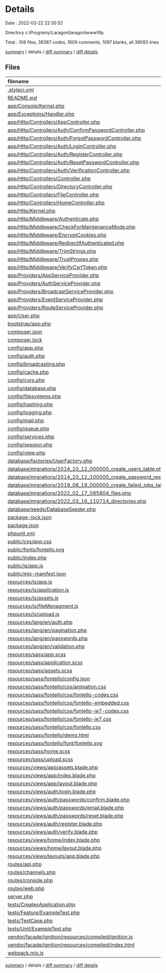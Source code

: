 # Details

Date : 2022-03-22 22:35:52

Directory c:\Programy\Laragon\laragon\www\ftp

Total : 108 files,  36387 codes, 1609 comments, 1097 blanks, all 39093 lines

[summary](results.md) / details / [diff summary](diff.md) / [diff details](diff-details.md)

## Files
| filename | language | code | comment | blank | total |
| :--- | :--- | ---: | ---: | ---: | ---: |
| [.styleci.yml](/.styleci.yml) | YAML | 13 | 0 | 1 | 14 |
| [README.md](/README.md) | Markdown | 0 | 0 | 1 | 1 |
| [app/Console/Kernel.php](/app/Console/Kernel.php) | PHP | 17 | 18 | 7 | 42 |
| [app/Exceptions/Handler.php](/app/Exceptions/Handler.php) | PHP | 21 | 28 | 7 | 56 |
| [app/Http/Controllers/AppController.php](/app/Http/Controllers/AppController.php) | PHP | 210 | 53 | 34 | 297 |
| [app/Http/Controllers/Auth/ConfirmPasswordController.php](/app/Http/Controllers/Auth/ConfirmPasswordController.php) | PHP | 14 | 20 | 7 | 41 |
| [app/Http/Controllers/Auth/ForgotPasswordController.php](/app/Http/Controllers/Auth/ForgotPasswordController.php) | PHP | 8 | 10 | 5 | 23 |
| [app/Http/Controllers/Auth/LoginController.php](/app/Http/Controllers/Auth/LoginController.php) | PHP | 14 | 20 | 7 | 41 |
| [app/Http/Controllers/Auth/RegisterController.php](/app/Http/Controllers/Auth/RegisterController.php) | PHP | 33 | 32 | 9 | 74 |
| [app/Http/Controllers/Auth/ResetPasswordController.php](/app/Http/Controllers/Auth/ResetPasswordController.php) | PHP | 10 | 15 | 6 | 31 |
| [app/Http/Controllers/Auth/VerificationController.php](/app/Http/Controllers/Auth/VerificationController.php) | PHP | 16 | 20 | 7 | 43 |
| [app/Http/Controllers/Controller.php](/app/Http/Controllers/Controller.php) | PHP | 10 | 0 | 4 | 14 |
| [app/Http/Controllers/DirectoryController.php](/app/Http/Controllers/DirectoryController.php) | PHP | 60 | 10 | 14 | 84 |
| [app/Http/Controllers/FileController.php](/app/Http/Controllers/FileController.php) | PHP | 139 | 35 | 27 | 201 |
| [app/Http/Controllers/HomeController.php](/app/Http/Controllers/HomeController.php) | PHP | 9 | 0 | 7 | 16 |
| [app/Http/Kernel.php](/app/Http/Kernel.php) | PHP | 40 | 20 | 7 | 67 |
| [app/Http/Middleware/Authenticate.php](/app/Http/Middleware/Authenticate.php) | PHP | 12 | 6 | 4 | 22 |
| [app/Http/Middleware/CheckForMaintenanceMode.php](/app/Http/Middleware/CheckForMaintenanceMode.php) | PHP | 8 | 6 | 4 | 18 |
| [app/Http/Middleware/EncryptCookies.php](/app/Http/Middleware/EncryptCookies.php) | PHP | 8 | 6 | 4 | 18 |
| [app/Http/Middleware/RedirectIfAuthenticated.php](/app/Http/Middleware/RedirectIfAuthenticated.php) | PHP | 15 | 8 | 5 | 28 |
| [app/Http/Middleware/TrimStrings.php](/app/Http/Middleware/TrimStrings.php) | PHP | 10 | 5 | 4 | 19 |
| [app/Http/Middleware/TrustProxies.php](/app/Http/Middleware/TrustProxies.php) | PHP | 9 | 10 | 5 | 24 |
| [app/Http/Middleware/VerifyCsrfToken.php](/app/Http/Middleware/VerifyCsrfToken.php) | PHP | 8 | 6 | 4 | 18 |
| [app/Providers/AppServiceProvider.php](/app/Providers/AppServiceProvider.php) | PHP | 12 | 12 | 5 | 29 |
| [app/Providers/AuthServiceProvider.php](/app/Providers/AuthServiceProvider.php) | PHP | 13 | 12 | 6 | 31 |
| [app/Providers/BroadcastServiceProvider.php](/app/Providers/BroadcastServiceProvider.php) | PHP | 12 | 5 | 5 | 22 |
| [app/Providers/EventServiceProvider.php](/app/Providers/EventServiceProvider.php) | PHP | 18 | 11 | 6 | 35 |
| [app/Providers/RouteServiceProvider.php](/app/Providers/RouteServiceProvider.php) | PHP | 31 | 38 | 12 | 81 |
| [app/User.php](/app/User.php) | PHP | 18 | 15 | 7 | 40 |
| [bootstrap/app.php](/bootstrap/app.php) | PHP | 17 | 30 | 9 | 56 |
| [composer.json](/composer.json) | JSON | 65 | 0 | 1 | 66 |
| [composer.lock](/composer.lock) | JSON | 7,075 | 0 | 1 | 7,076 |
| [config/app.php](/config/app.php) | PHP | 82 | 120 | 33 | 235 |
| [config/auth.php](/config/auth.php) | PHP | 33 | 70 | 15 | 118 |
| [config/broadcasting.php](/config/broadcasting.php) | PHP | 26 | 22 | 12 | 60 |
| [config/cache.php](/config/cache.php) | PHP | 52 | 34 | 18 | 104 |
| [config/cors.php](/config/cors.php) | PHP | 3 | 29 | 3 | 35 |
| [config/database.php](/config/database.php) | PHP | 81 | 45 | 22 | 148 |
| [config/filesystems.php](/config/filesystems.php) | PHP | 28 | 42 | 15 | 85 |
| [config/hashing.php](/config/hashing.php) | PHP | 12 | 32 | 9 | 53 |
| [config/logging.php](/config/logging.php) | PHP | 64 | 24 | 17 | 105 |
| [config/mail.php](/config/mail.php) | PHP | 38 | 47 | 16 | 101 |
| [config/queue.php](/config/queue.php) | PHP | 42 | 32 | 15 | 89 |
| [config/services.php](/config/services.php) | PHP | 16 | 11 | 7 | 34 |
| [config/session.php](/config/session.php) | PHP | 22 | 145 | 33 | 200 |
| [config/view.php](/config/view.php) | PHP | 11 | 30 | 9 | 50 |
| [database/factories/UserFactory.php](/database/factories/UserFactory.php) | PHP | 13 | 11 | 5 | 29 |
| [database/migrations/2014_10_12_000000_create_users_table.php](/database/migrations/2014_10_12_000000_create_users_table.php) | PHP | 23 | 10 | 4 | 37 |
| [database/migrations/2014_10_12_100000_create_password_resets_table.php](/database/migrations/2014_10_12_100000_create_password_resets_table.php) | PHP | 19 | 10 | 4 | 33 |
| [database/migrations/2019_08_19_000000_create_failed_jobs_table.php](/database/migrations/2019_08_19_000000_create_failed_jobs_table.php) | PHP | 22 | 10 | 4 | 36 |
| [database/migrations/2022_02_17_085804_files.php](/database/migrations/2022_02_17_085804_files.php) | PHP | 24 | 10 | 4 | 38 |
| [database/migrations/2022_03_16_110714_directories.php](/database/migrations/2022_03_16_110714_directories.php) | PHP | 23 | 10 | 4 | 37 |
| [database/seeds/DatabaseSeeder.php](/database/seeds/DatabaseSeeder.php) | PHP | 8 | 6 | 3 | 17 |
| [package-lock.json](/package-lock.json) | JSON | 23,935 | 0 | 1 | 23,936 |
| [package.json](/package.json) | JSON | 29 | 0 | 1 | 30 |
| [phpunit.xml](/phpunit.xml) | XML | 29 | 0 | 2 | 31 |
| [public/css/app.css](/public/css/app.css) | CSS | 588 | 24 | 115 | 727 |
| [public/fonts/fontello.svg](/public/fonts/fontello.svg) | XML | 27 | 0 | 16 | 43 |
| [public/index.php](/public/index.php) | PHP | 10 | 39 | 12 | 61 |
| [public/js/app.js](/public/js/app.js) | JavaScript | 600 | 65 | 100 | 765 |
| [public/mix-manifest.json](/public/mix-manifest.json) | JSON | 4 | 0 | 1 | 5 |
| [resources/js/app.js](/resources/js/app.js) | JavaScript | 4 | 2 | 1 | 7 |
| [resources/js/application.js](/resources/js/application.js) | JavaScript | 79 | 9 | 10 | 98 |
| [resources/js/assets.js](/resources/js/assets.js) | JavaScript | 114 | 16 | 14 | 144 |
| [resources/js/fileMenagment.js](/resources/js/fileMenagment.js) | JavaScript | 200 | 19 | 15 | 234 |
| [resources/js/upload.js](/resources/js/upload.js) | JavaScript | 97 | 13 | 7 | 117 |
| [resources/lang/en/auth.php](/resources/lang/en/auth.php) | PHP | 5 | 10 | 5 | 20 |
| [resources/lang/en/pagination.php](/resources/lang/en/pagination.php) | PHP | 5 | 10 | 5 | 20 |
| [resources/lang/en/passwords.php](/resources/lang/en/passwords.php) | PHP | 8 | 10 | 5 | 23 |
| [resources/lang/en/validation.php](/resources/lang/en/validation.php) | PHP | 113 | 30 | 9 | 152 |
| [resources/sass/app.scss](/resources/sass/app.scss) | SCSS | 32 | 5 | 5 | 42 |
| [resources/sass/application.scss](/resources/sass/application.scss) | SCSS | 252 | 7 | 36 | 295 |
| [resources/sass/assets.scss](/resources/sass/assets.scss) | SCSS | 68 | 0 | 11 | 79 |
| [resources/sass/fontello/config.json](/resources/sass/fontello/config.json) | JSON | 106 | 0 | 0 | 106 |
| [resources/sass/fontello/css/animation.css](/resources/sass/fontello/css/animation.css) | CSS | 77 | 3 | 6 | 86 |
| [resources/sass/fontello/css/fontello-codes.css](/resources/sass/fontello/css/fontello-codes.css) | CSS | 16 | 0 | 2 | 18 |
| [resources/sass/fontello/css/fontello-embedded.css](/resources/sass/fontello/css/fontello-embedded.css) | CSS | 46 | 20 | 10 | 76 |
| [resources/sass/fontello/css/fontello-ie7-codes.css](/resources/sass/fontello/css/fontello-ie7-codes.css) | CSS | 16 | 0 | 2 | 18 |
| [resources/sass/fontello/css/fontello-ie7.css](/resources/sass/fontello/css/fontello-ie7.css) | CSS | 22 | 3 | 4 | 29 |
| [resources/sass/fontello/css/fontello.css](/resources/sass/fontello/css/fontello.css) | CSS | 44 | 20 | 9 | 73 |
| [resources/sass/fontello/demo.html](/resources/sass/fontello/demo.html) | HTML | 261 | 1 | 10 | 272 |
| [resources/sass/fontello/font/fontello.svg](/resources/sass/fontello/font/fontello.svg) | XML | 27 | 0 | 16 | 43 |
| [resources/sass/home.scss](/resources/sass/home.scss) | SCSS | 50 | 0 | 7 | 57 |
| [resources/sass/upload.scss](/resources/sass/upload.scss) | SCSS | 131 | 0 | 21 | 152 |
| [resources/views/app/assets.blade.php](/resources/views/app/assets.blade.php) | PHP | 169 | 0 | 4 | 173 |
| [resources/views/app/index.blade.php](/resources/views/app/index.blade.php) | PHP | 84 | 0 | 2 | 86 |
| [resources/views/app/layout.blade.php](/resources/views/app/layout.blade.php) | PHP | 79 | 0 | 15 | 94 |
| [resources/views/auth/login.blade.php](/resources/views/auth/login.blade.php) | PHP | 62 | 0 | 15 | 77 |
| [resources/views/auth/passwords/confirm.blade.php](/resources/views/auth/passwords/confirm.blade.php) | PHP | 41 | 0 | 9 | 50 |
| [resources/views/auth/passwords/email.blade.php](/resources/views/auth/passwords/email.blade.php) | PHP | 40 | 0 | 8 | 48 |
| [resources/views/auth/passwords/reset.blade.php](/resources/views/auth/passwords/reset.blade.php) | PHP | 53 | 0 | 13 | 66 |
| [resources/views/auth/register.blade.php](/resources/views/auth/register.blade.php) | PHP | 63 | 0 | 15 | 78 |
| [resources/views/auth/verify.blade.php](/resources/views/auth/verify.blade.php) | PHP | 25 | 0 | 4 | 29 |
| [resources/views/home/index.blade.php](/resources/views/home/index.blade.php) | PHP | 16 | 0 | 4 | 20 |
| [resources/views/home/layout.blade.php](/resources/views/home/layout.blade.php) | PHP | 32 | 0 | 9 | 41 |
| [resources/views/layouts/app.blade.php](/resources/views/layouts/app.blade.php) | PHP | 34 | 0 | 9 | 43 |
| [routes/api.php](/routes/api.php) | PHP | 6 | 10 | 4 | 20 |
| [routes/channels.php](/routes/channels.php) | PHP | 5 | 10 | 4 | 19 |
| [routes/console.php](/routes/console.php) | PHP | 6 | 10 | 4 | 20 |
| [routes/web.php](/routes/web.php) | PHP | 21 | 11 | 9 | 41 |
| [server.php](/server.php) | PHP | 8 | 9 | 5 | 22 |
| [tests/CreatesApplication.php](/tests/CreatesApplication.php) | PHP | 12 | 5 | 6 | 23 |
| [tests/Feature/ExampleTest.php](/tests/Feature/ExampleTest.php) | PHP | 12 | 5 | 5 | 22 |
| [tests/TestCase.php](/tests/TestCase.php) | PHP | 7 | 0 | 4 | 11 |
| [tests/Unit/ExampleTest.php](/tests/Unit/ExampleTest.php) | PHP | 10 | 5 | 4 | 19 |
| [vendor/facade/ignition/resources/compiled/ignition.js](/vendor/facade/ignition/resources/compiled/ignition.js) | JavaScript | 5 | 27 | 0 | 32 |
| [vendor/facade/ignition/resources/compiled/index.html](/vendor/facade/ignition/resources/compiled/index.html) | HTML | 12 | 0 | 1 | 13 |
| [webpack.mix.js](/webpack.mix.js) | JavaScript | 3 | 10 | 2 | 15 |

[summary](results.md) / details / [diff summary](diff.md) / [diff details](diff-details.md)